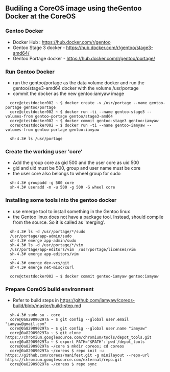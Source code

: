 ## Budiling a CoreOS image using theGentoo Docker at the CoreOS

### Gentoo Docker
* Docker Hub :  https://hub.docker.com/r/gentoo
* Gentoo Stage 3 docker - https://hub.docker.com/r/gentoo/stage3-amd64/
* Gentoo Portage docker - https://hub.docker.com/r/gentoo/portage/

### Run Gentoo Docker
* run the gentoo/portage as the data volume docker and run the gentoo/stage3-amd64 docker with the volume /usr/portage
* commit the docker as the new gentoo:iamyaw image
```
  core@ctestdocker002 ~ $ docker create -v /usr/portage --name gentoo-portage gentoo/portage
  core@ctestdocker002 ~ $ docker run -ti --name gentoo-stage3 --volumes-from gentoo-portage gentoo/stage3-amd64
  core@ctestdocker002 ~ $ docker commit gentoo-stage3 gentoo:iamyaw 
  core@ctestdocker002 ~ $ docker run -ti --name gentoo-iamyaw --volumes-from gentoo-portage gentoo:iamyaw
```
```
  sh-4.3# ls /usr/portage
```

### Create the working user 'core'
* Add the group core as gid 500 and the user core as uid 500
* gid and uid must be 500, group and user name must be core
* the user core also belongs to wheel group for sudo
```
  sh-4.3# groupadd -g 500 core
  sh-4.3# useradd -m -u 500 -g 500 -G wheel core
```

### Installing some tools into the gentoo docker
* use emerge tool to install something in the Gentoo linux
* the Gentoo linux does not have a package tool. Instead, should compile from the source. So it is called as 'merging'.
```
  sh-4.3# ls -d /usr/portage/*/sudo
  /usr/portage/app-admin/sudo
  sh-4.3# emerge app-admin/sudo
  sh-4.3# ls -d /usr/portage/*/vim
  /usr/portage/app-editors/vim  /usr/portage/licenses/vim
  sh-4.3# emerge app-editors/vim
  ...
  sh-4.3# emerge dev-vcs/git
  sh-4.3# emerge net-misc/curl
```
```
  core@ctestdocker002 ~ $ docker commit gentoo-iamyaw gentoo:iamyaw
```

### Prepare CoreOS build environment
* Refer to build steps in https://github.com/iamyaw/coreos-build/blob/master/build-step.md
```
  sh-4.3# sudo su - core
  core@0a829090297a ~ $ git config --global user.email "iamyaw@gmail.com"
  core@0a829090297a ~ $ git config --global user.name "iamyaw"
  core@0a829090297a ~ $ git clone https://chromium.googlesource.com/chromium/tools/depot_tools.git
  core@0a829090297a ~ $ export PATH="$PATH":`pwd`/depot_tools
  core@0a829090297a ~/core $ mkdir coreos; cd coreos
  core@0a829090297a ~/coreos $ repo init -u https://github.com/coreos/manifest.git -g minilayout --repo-url https://chromium.googlesource.com/external/repo.git
  core@0a829090297a ~/coreos $ repo sync
```

